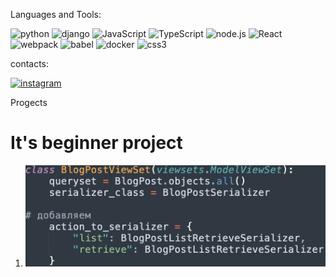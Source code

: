 Languages and Tools:

![python](https://img.shields.io/badge/PYTHON-cccdce?style=for-the-badge&logo=python)
![django](https://img.shields.io/badge/django-cccdce?style=for-the-badge&logo=django)
![JavaScript](https://img.shields.io/badge/JavaScript-cccdce?style=for-the-badge&logo=JavaScript)
![TypeScript](https://img.shields.io/badge/TypeScript-cccdce?style=for-the-badge&logo=TypeScript)
![node.js](https://img.shields.io/badge/node.js-cccdce?style=for-the-badge&logo=node.js)
![React](https://img.shields.io/badge/React-cccdce?style=for-the-badge&logo=React)
![webpack](https://img.shields.io/badge/webpack-cccdce?style=for-the-badge&logo=webpack)
![babel](https://img.shields.io/badge/babel-cccdce?style=for-the-badge&logo=babel)
![docker](https://img.shields.io/badge/docker-cccdce?style=for-the-badge&logo=docker)
![css3](https://img.shields.io/badge/css3-cccdce?style=for-the-badge&logo=css3)

contacts:

[![instagram](https://img.shields.io/badge/instagram-cccdce?style=for-the-badge&logo=instagram)](https://www.instagram.com/napadaylonikolay/)

Progects

# It's beginner project

1.  [![Header](https://github.com/NikolayN-ru/nikolayn-ru/blob/main/assets/30-10-21.png)](https://github.com/NikolayN-ru/full-stack-app-react-django)
